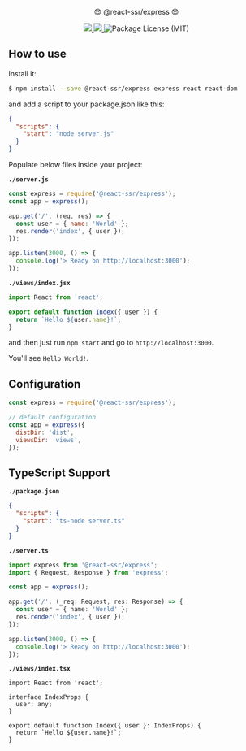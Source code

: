 <p align="center">😎 @react-ssr/express 😎</p>
<p align="center">
  <a href="https://npm.im/@react-ssr/express" alt="A version of @react-ssr/express">
    <img src="https://img.shields.io/npm/v/@react-ssr/express.svg">
  </a>
  <a href="https://npm.im/@react-ssr/express" alt="Downloads of @react-ssr/express">
    <img src="https://img.shields.io/npm/dt/@react-ssr/express.svg">
  </a>
  <img src="https://img.shields.io/npm/l/@react-ssr/express.svg" alt="Package License (MIT)">
</p>

## How to use

Install it:

```bash
$ npm install --save @react-ssr/express express react react-dom
```

and add a script to your package.json like this:

```json
{
  "scripts": {
    "start": "node server.js"
  }
}
```

Populate below files inside your project:

**`./server.js`**

```js
const express = require('@react-ssr/express');
const app = express();

app.get('/', (req, res) => {
  const user = { name: 'World' };
  res.render('index', { user });
});

app.listen(3000, () => {
  console.log('> Ready on http://localhost:3000');
});
```

**`./views/index.jsx`**

```jsx
import React from 'react';

export default function Index({ user }) {
  return `Hello ${user.name}!`;
}
```

and then just run `npm start` and go to `http://localhost:3000`.

You'll see `Hello World!`.

## Configuration

```js
const express = require('@react-ssr/express');

// default configuration
const app = express({
  distDir: 'dist',
  viewsDir: 'views',
});
```

## TypeScript Support

**`./package.json`**

```json
{
  "scripts": {
    "start": "ts-node server.ts"
  }
}
```

**`./server.ts`**

```ts
import express from '@react-ssr/express';
import { Request, Response } from 'express';

const app = express();

app.get('/', (_req: Request, res: Response) => {
  const user = { name: 'World' };
  res.render('index', { user });
});

app.listen(3000, () => {
  console.log('> Ready on http://localhost:3000');
});
```

**`./views/index.tsx`**

```tsx
import React from 'react';

interface IndexProps {
  user: any;
}

export default function Index({ user }: IndexProps) {
  return `Hello ${user.name}!`;
}
```
